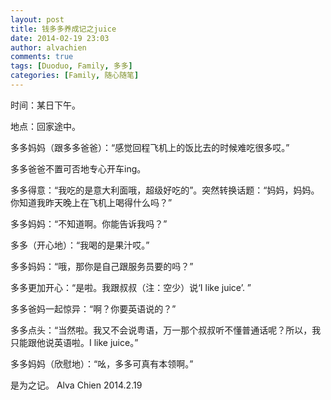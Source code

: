 ```yaml
---
layout: post
title: 钱多多养成记之juice
date: 2014-02-19 23:03
author: alvachien
comments: true
tags: [Duoduo, Family, 多多]
categories: [Family, 随心随笔]
---
```

时间：某日下午。

地点：回家途中。

多多妈妈（跟多多爸爸）：“感觉回程飞机上的饭比去的时候难吃很多哎。”

多多爸爸不置可否地专心开车ing。

多多得意：“我吃的是意大利面哦，超级好吃的”。突然转换话题：“妈妈，妈妈。你知道我昨天晚上在飞机上喝得什么吗？”

多多妈妈：“不知道啊。你能告诉我吗？”

多多（开心地）：“我喝的是果汁哎。”

多多妈妈：“哦，那你是自己跟服务员要的吗？”

多多更加开心：“是啦。我跟叔叔（注：空少）说‘I like juice’. ”

多多爸妈一起惊异：“啊？你要英语说的？”

多多点头：“当然啦。我又不会说粤语，万一那个叔叔听不懂普通话呢？所以，我只能跟他说英语啦。I like juice。”

多多妈妈（欣慰地）：“吆，多多可真有本领啊。”


是为之记。
Alva Chien
2014.2.19
